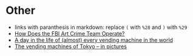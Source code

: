 # Other

- links with paranthesis in markdown: replace `(` with `%28` and `)` with `%29`
- [How Does the FBI Art Crime Team Operate?](https://hyperallergic.com/701155/how-does-the-fbi-art-crime-team-operate/)
- [A day in the life of (almost) every vending machine in the world](https://www.theguardian.com/business/2022/apr/14/a-day-in-the-life-of-almost-every-vending-machine-in-the-world)
- [The vending machines of Tokyo – in pictures](https://www.theguardian.com/artanddesign/gallery/2019/sep/21/the-vending-machines-of-tokyo-in-pictures)

